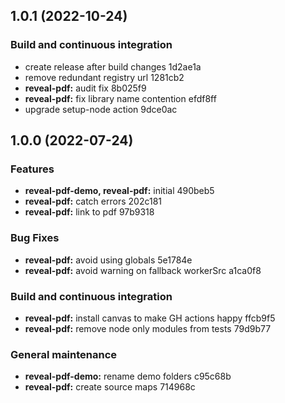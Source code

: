 ## 1.0.1 (2022-10-24)


### Build and continuous integration

* create release after build changes 1d2ae1a
* remove redundant registry url 1281cb2
* **reveal-pdf:** audit fix 8b025f9
* **reveal-pdf:** fix library name contention efdf8ff
* upgrade setup-node action 9dce0ac

## 1.0.0 (2022-07-24)


### Features

* **reveal-pdf-demo, reveal-pdf:** initial 490beb5
* **reveal-pdf:** catch errors 202c181
* **reveal-pdf:** link to pdf 97b9318


### Bug Fixes

* **reveal-pdf:** avoid using globals 5e1784e
* **reveal-pdf:** avoid warning on fallback workerSrc a1ca0f8


### Build and continuous integration

* **reveal-pdf:** install canvas to make GH actions happy ffcb9f5
* **reveal-pdf:** remove node only modules from tests 79d9b77


### General maintenance

* **reveal-pdf-demo:** rename demo folders c95c68b
* **reveal-pdf:** create source maps 714968c
